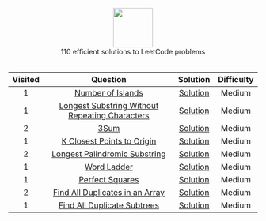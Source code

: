 <p align="center">
  <a href="https://leetcode.com/harshpatel7/">
    <img height=80 src="https://leetcode.com/static/webpack_bundles/images/logo-dark.e99485d9b.svg">
  </a>
  <br>110 efficient solutions to LeetCode problems
  <br><br>
</p>


|   ﻿Visited  |                                                                 Question                                                                 |                                                                          Solution                                                                         | Difficulty |
|:----:|:----------------------------------------------------------------------------------------------------------------------------------------:|:---------------------------------------------------------------------------------------------------------------------------------------------------------:|:----------:|
|   1   | [Number of Islands](https://leetcode.com/problems/number-of-islands/)                                                                                         | [Solution](https://github.com/RodneyShag/LeetCode_solutions/blob/master/Solutions/Two%20Sum.md)                                                           |    Medium    |
|   1  | [Longest Substring Without Repeating Characters](https://leetcode.com/problems/longest-substring-without-repeating-characters/)                                                                                         | [Solution](https://github.com/harshpatel17/InterviewPrep/blob/master/Solutions/Longest%20Substring%20Without%20Repeating%20Characters)                                                           |    Medium    |
|   2  | [3Sum](https://leetcode.com/problems/3sum/)                                                                                         | [Solution](https://github.com/harshpatel17/InterviewPrep/new/master/Solutions)                                                           |    Medium    |
|   1  | [K Closest Points to Origin](https://leetcode.com/problems/k-closest-points-to-origin/)                                                                                         | [Solution](https://github.com/harshpatel17/InterviewPrep/blob/master/Solutions/KClosestPointstoOrigin.md)                                                           |    Medium    |
|   2  | [Longest Palindromic Substring](https://leetcode.com/problems/longest-palindromic-substring/)                                                                                         | [Solution](https://github.com/harshpatel17/InterviewPrep/blob/master/Solutions/LongestPalindromicSubstring.md)                                                           |    Medium    |
|   1  | [Word Ladder](https://leetcode.com/problems/word-ladder/)                                                                                         | [Solution](https://github.com/harshpatel17/InterviewPrep/blob/master/Word%20Ladder.md)                                                           |    Medium    |
|   1  | [Perfect Squares](https://leetcode.com/problems/perfect-squares)                                                                                         | [Solution](https://github.com/harshpatel17/InterviewPrep/blob/master/Solutions/PerfectSquares.md)                                                           |    Medium    |
|   2  | [Find All Duplicates in an Array](https://leetcode.com/problems/find-all-duplicates-in-an-array/)                                                                                         | [Solution](https://github.com/harshpatel17/InterviewPrep/blob/master/Solutions/FindAllDuplicatesInAnArray.md)                                                           |    Medium    |
|   1  | [Find All Duplicate Subtrees](https://leetcode.com/problems/find-duplicate-subtrees)                                                                                         | [Solution](https://github.com/harshpatel17/InterviewPrep/blob/master/Solutions/FindDuplicateSubtrees.md)                                                           |    Medium    |






